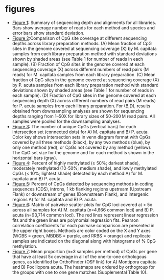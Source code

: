 # figures

- [Figure 1](https://github.com/hputnam/Meth_Compare/blob/master/output/figures/Fig_1.jpg): Summary of sequencing depth and alignments for all libraries. Bars show average number of reads for each method and species and error bars show standard deviation. 
- [Figure 2](https://github.com/hputnam/Meth_Compare/blob/master/output/figures/Fig_2.jpg):Comparison of CpG site coverage at different sequencing depths across library preparation methods. (A) Mean fraction of CpG sites in the genome covered at sequencing coverage (X) by M. capitata samples from each library preparation method with standard deviations shown by shaded areas (see Table 1 for number of reads in each sample). (B) Fraction of CpG sites in the genome covered at each sequencing coverage (X) across different numbers of read pairs (M reads) for M. capitata samples from each library preparation. (C) Mean fraction of CpG sites in the genome covered at sequencing coverage (X) by P. acuta samples from each library preparation method with standard deviations shown by shaded areas (see Table 1 for number of reads in each sample). (D) Fraction of CpG sites in the genome covered at each sequencing depth (X) across different numbers of read pairs (M reads) for P. acuta samples from each library preparation. For (B,D), results obtained from downsampling analyses are shown for sequencing depths ranging from 1–50X for library sizes of 50–200 M read pairs. All samples were pooled for the downsampling analyses. 
- [Figure 3](https://github.com/hputnam/Meth_Compare/blob/master/output/figures/Fig_3.jpg): The number of unique CpGs (vertical bars) for each intersection set (connected dots) for A) M. capitata and B) P. acuta. Color key shows intersection sets in venn diagram format with CpGs covered by all three methods (black), by any two methods (blue), by only one method (red), or CpGs not covered by any method (yellow). The CpG set size for the genome and for each method is shown in the horizontal bars (gray). 
- [Figure 4](https://github.com/hputnam/Meth_Compare/blob/master/output/figures/Fig3_Union-CpG-Type-Multipanel.pdf): Percent of highly methylated (≥ 50%; darkest shade), moderately methylated (10-50%; medium shade), and lowly methylated CpGs (< 10%; lightest shade) detected by each method A) for M. capitata and B) P. acuta.
- [Figure 5](https://github.com/hputnam/Meth_Compare/blob/master/output/figures/Fig4_Union-CpG-Features-Multipanel.pdf): Percent of CpGs detected by sequencing methods in coding sequences (CDS), introns, 1 kb flanking regions upstream (Upstream Flank) or downstream of genes (Downstream Flank), and intergenic regions A) for M. capitata and B) P. acuta.
- [Figure 6](https://github.com/hputnam/Meth_Compare/blob/master/output/figures/Fig_6.jpg): Matrix of pairwise scatter plots for CpG loci covered at > 5x across all samples for A) M. capitata (n=4,666 common loci) and B) P. acuta (n=93,714 common loci). The red lines represent linear regression fits and the green lines are polynomial regression fits. Pearson correlation coefficients for each pairwise comparison are presented in the upper right boxes. Methods are color coded on the X and Y axes (WGBS = green, MBDBS = purple, and RRBS = orange) and replicate samples are indicated on the diagonal along with histograms of % CpG methylation. 
- [Figure 7](https://github.com/hputnam/Meth_Compare/blob/master/output/figures/Fig_7_Orthologs.pdf): Mean proportion (n=3 samples per method) of CpGs per gene that have at least 5x coverage in all of the one-to-one orthologous genes, as identified by OrthoFinder (OSF link) for A) Montipora capitata and B) Pocillopora acuta. The heatmaps are ordered by orthogroup for the groups with one to one gene matches (Supplemental Table 10).

